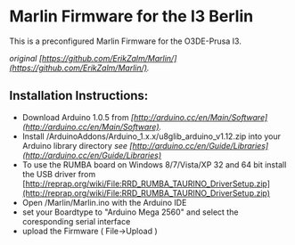 Marlin Firmware for the I3 Berlin
=============

This is a preconfigured Marlin Firmware for the O3DE-Prusa I3. 

*original [https://github.com/ErikZalm/Marlin/](https://github.com/ErikZalm/Marlin/).*


Installation Instructions:
-------------
* Download Arduino 1.0.5 from *[http://arduino.cc/en/Main/Software](http://arduino.cc/en/Main/Software).*
* Install /ArduinoAddons/Arduino_1.x.x/u8glib_arduino_v1.12.zip into your Arduino library directory *see [http://arduino.cc/en/Guide/Libraries](http://arduino.cc/en/Guide/Libraries)*
* To use the RUMBA board on Windows 8/7/Vista/XP 32 and 64 bit install the USB driver from [http://reprap.org/wiki/File:RRD_RUMBA_TAURINO_DriverSetup.zip](http://reprap.org/wiki/File:RRD_RUMBA_TAURINO_DriverSetup.zip)
* Open /Marlin/Marlin.ino with the Arduino IDE 
* set your Boardtype to "Arduino Mega 2560" and select the coresponding serial interface
* upload the Firmware ( File->Upload )



